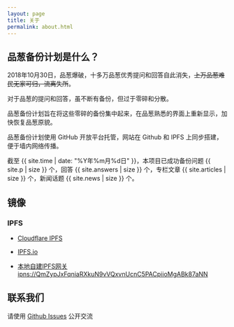 ```yaml
---
layout: page
title: 关于
permalink: about.html
---
```


## 品葱备份计划是什么？

2018年10月30日，品葱爆破，十多万品葱优秀提问和回答自此消失，~~上万品葱难民无家可归，流离失所~~。

对于品葱的提问和回答，虽不断有备份，但过于零碎和分散。

品葱备份计划旨在将这些零碎的备份集中起来，在品葱熟悉的界面上重新显示，加快恢复品葱原貌。

品葱备份计划使用 GitHub 开放平台托管，网站在 Github 和 IPFS 上同步搭建，便于墙内网络传播。

截至 {{ site.time | date: "%Y年%m月%d日" }}，本项目已成功备份问题 {{ site.p | size }} 个，回答 {{ site.answers | size }} 个，专栏文章 {{ site.articles | size }} 个，新闻话题 {{ site.news | size }} 个。

## 镜像

### IPFS

* [Cloudflare IPFS](https://cloudflare-ipfs.com/ipns/QmZypJxFqniaRXkuN9vVQxvnUcnC5PACpiioMgABk87aNN)

* [IPFS.io](https://ipfs.io/ipns/QmZypJxFqniaRXkuN9vVQxvnUcnC5PACpiioMgABk87aNN)

* [本地自建IPFS网关 ipns://QmZypJxFqniaRXkuN9vVQxvnUcnC5PACpiioMgABk87aNN](http://localhost:8080/ipns/QmZypJxFqniaRXkuN9vVQxvnUcnC5PACpiioMgABk87aNN)

## 联系我们

请使用 [Github Issues](https://github.com/PincongBackup/PincongBackup.github.io/issues) 公开交流

